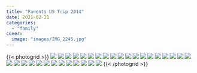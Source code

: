 ```yaml
---
title: "Parents US Trip 2014"
date: 2021-02-21
categories:
  - "family"
cover:
  image: "images/IMG_2245.jpg"
---
```


{{< photogrid >}}
![](images/IMG_2241-768x1024.jpg)
![](images/IMG_2245-768x1024.jpg)
![](images/DSC00236-1024x682.jpg)
![](images/05D246CF-58A3-4193-B7E2-E6D282710368-1024x682.jpg)
![](images/IMG_2253-1024x768.jpg)
![](images/DSC00351-1024x576.jpg)
![](images/IMG_2252-1024x262.jpg)
![](images/23B3AFB7-A19E-4FBA-B4A6-761A0E080807_1_201_a-1024x512.jpg)
![](images/39BCA885-6D0A-4986-820C-5E5AC8A2AA00-1024x576.jpg)
![](images/A385890C-C7BB-4BD9-88DE-D11C529E7834_1_201_a-1024x577.jpg)
![](images/DSC00310-1024x576.jpg)
![](images/00E2DED4-7793-405D-902E-4E07F0D278FB-1024x682.jpg)
![](images/678A8BED-E284-49E9-8EC3-6EC833250EC3_1_201_a-1024x1024.jpg)
![](images/069BDE59-833B-4C10-83A4-C7A8BB2AABC3-1024x576.jpg)
![](images/42A17006-71C5-487C-8E33-8764260576FF-576x1024.jpg)
![](images/DSC00385-EFFECTS-1024x577.jpg)
![](images/D06BAD39-8208-4EC6-A275-EC8D93FB7A8E_1_201_a-1024x682.jpg)
![](images/IMG_2280-1024x768.jpg)
![](images/DSC00498-1024x576.jpg)
![](images/DSC00509-1024x682.jpg)
![](images/DSC00487-1024x577.jpg)
![](images/DSC00518-1024x682.jpg)
![](images/DSC00611-682x1024.jpg)
![](images/E03A1008-2E14-4D84-873B-2DEE3F8D022E_1_201_a-1024x1024.jpg)
![](images/096E5832-A1AD-484D-855A-D262E8DFD7CB-1024x682.jpg)
![](images/FE9F2016-9222-4682-8EC1-24495B6BEE2B-682x1024.jpg)
![](images/D65943DA-18D2-468F-B4E4-F420A1EA20F2-682x1024.jpg)
![](images/6F6A9ED5-1200-45E4-BDC6-BF18C9FF1BD9-1024x682.jpg)
![](images/9EB1EDC2-A52B-4285-8DDB-EC5650EEE602-1024x576.jpg)
![](images/DSC00391-1024x576.jpg)
![](images/206EDA18-2A45-4F17-8478-A814582CDF2A_1_201_a-1024x682.jpg)
![](images/DSC00662-1024x682.jpg)
{{< /photogrid >}}
